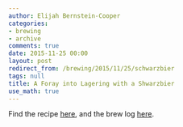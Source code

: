 ```yaml
---
author: Elijah Bernstein-Cooper
categories:
- brewing
- archive
comments: true
date: 2015-11-25 00:00
layout: post
redirect_from: /brewing/2015/11/25/schwarzbier
tags: null
title: A Foray into Lagering with a Shwarzbier
use_math: true
---
```


Find the recipe [here](), and
the brew log
[here]().